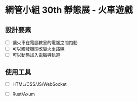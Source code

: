 # 網管小組 30th 靜態展 - 火車遊戲

## 設計要素

- [ ] 讓火車在電腦教室的電腦之間跑動
- [ ] 可以觸發機關改變火車路線
- [ ] 可以動態加入電腦與軌道

## 使用工具

- [ ] HTML/CSS/JS/WebSocket
- [ ] Rust/Axum

